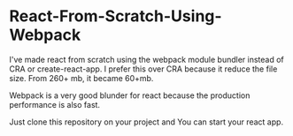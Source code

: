 # React-From-Scratch-Using-Webpack
I've made react from scratch using the webpack module bundler instead of CRA or create-react-app. 
I prefer this over CRA because it reduce the file size. From 260+ mb, it became 60+mb. 

Webpack is a very good blunder for react because the production performance is also fast.

Just clone this repository on your project and You can start your react app.

